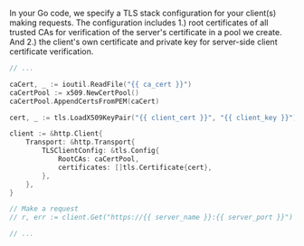In your Go code, we specify a TLS stack configuration for your client(s) making requests. The configuration includes 1.) root certificates of all trusted CAs for verification of the server's certificate in a pool we create. And 2.) the client's own certificate and private key for server-side client certificate verification.
```go
// ...

caCert, _ := ioutil.ReadFile("{{ ca_cert }}")
caCertPool := x509.NewCertPool()
caCertPool.AppendCertsFromPEM(caCert)

cert, _ := tls.LoadX509KeyPair("{{ client_cert }}", "{{ client_key }}")

client := &http.Client{
    Transport: &http.Transport{
        TLSClientConfig: &tls.Config{
            RootCAs: caCertPool,
            certificates: []tls.Certificate{cert},
        },
    },
}

// Make a request
// r, err := client.Get("https://{{ server_name }}:{{ server_port }}")

// ...
```
